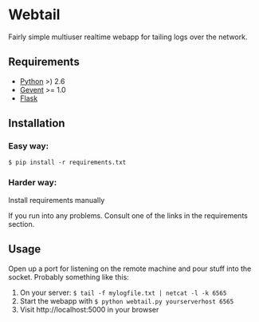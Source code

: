 Webtail
=======

Fairly simple multiuser realtime webapp for tailing logs over the network.

## Requirements

* [Python](http://python.org/) >) 2.6
* [Gevent](http://www.gevent.org/) >= 1.0
* [Flask](http://flask.pocoo.org/)

## Installation

### Easy way:
    $ pip install -r requirements.txt

### Harder way:
Install requirements manually 

If you run into any problems. Consult one of the links in the requirements
section.


## Usage

Open up a port for listening on the remote machine and pour
stuff into the socket. Probably something like this:

1. On your server: `$ tail -f mylogfile.txt | netcat -l -k 6565`
2. Start the webapp with `$ python webtail.py yourserverhost 6565`
3. Visit http://localhost:5000 in your browser

